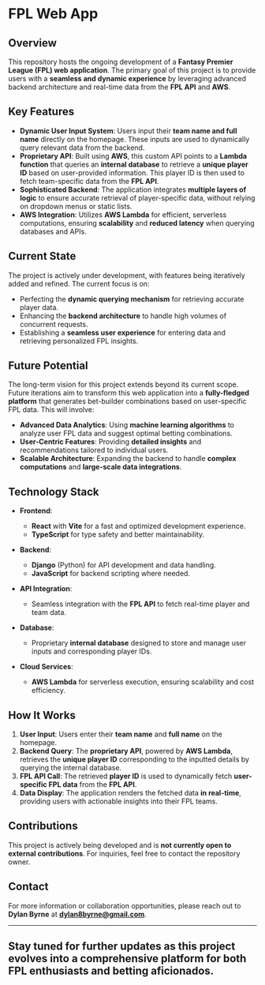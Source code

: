 # FPL Web App

## Overview
This repository hosts the ongoing development of a **Fantasy Premier League (FPL) web application**. The primary goal of this project is to provide users with a **seamless and dynamic experience** by leveraging advanced backend architecture and real-time data from the **FPL API** and **AWS**.

## Key Features
- **Dynamic User Input System**: Users input their **team name and full name** directly on the homepage. These inputs are used to dynamically query relevant data from the backend.
- **Proprietary API**: Built using **AWS**, this custom API points to a **Lambda function** that queries an **internal database** to retrieve a **unique player ID** based on user-provided information. This player ID is then used to fetch team-specific data from the **FPL API**.
- **Sophisticated Backend**: The application integrates **multiple layers of logic** to ensure accurate retrieval of player-specific data, without relying on dropdown menus or static lists.
- **AWS Integration**: Utilizes **AWS Lambda** for efficient, serverless computations, ensuring **scalability** and **reduced latency** when querying databases and APIs.

## Current State
The project is actively under development, with features being iteratively added and refined. The current focus is on:

- Perfecting the **dynamic querying mechanism** for retrieving accurate player data.
- Enhancing the **backend architecture** to handle high volumes of concurrent requests.
- Establishing a **seamless user experience** for entering data and retrieving personalized FPL insights.

## Future Potential
The long-term vision for this project extends beyond its current scope. Future iterations aim to transform this web application into a **fully-fledged platform** that generates bet-builder combinations based on user-specific FPL data. This will involve:

- **Advanced Data Analytics**: Using **machine learning algorithms** to analyze user FPL data and suggest optimal betting combinations.
- **User-Centric Features**: Providing **detailed insights** and recommendations tailored to individual users.
- **Scalable Architecture**: Expanding the backend to handle **complex computations** and **large-scale data integrations**.

## Technology Stack
- **Frontend**:  
  - **React** with **Vite** for a fast and optimized development experience.  
  - **TypeScript** for type safety and better maintainability.  

- **Backend**:  
  - **Django** (Python) for API development and data handling.  
  - **JavaScript** for backend scripting where needed.  

- **API Integration**:  
  - Seamless integration with the **FPL API** to fetch real-time player and team data.  

- **Database**:  
  - Proprietary **internal database** designed to store and manage user inputs and corresponding player IDs.  

- **Cloud Services**:  
  - **AWS Lambda** for serverless execution, ensuring scalability and cost efficiency.  

## How It Works
1. **User Input**: Users enter their **team name** and **full name** on the homepage.
2. **Backend Query**: The **proprietary API**, powered by **AWS Lambda**, retrieves the **unique player ID** corresponding to the inputted details by querying the internal database.
3. **FPL API Call**: The retrieved **player ID** is used to dynamically fetch **user-specific FPL data** from the **FPL API**.
4. **Data Display**: The application renders the fetched data **in real-time**, providing users with actionable insights into their FPL teams.

## Contributions
This project is actively being developed and is **not currently open to external contributions**. For inquiries, feel free to contact the repository owner.

## Contact
For more information or collaboration opportunities, please reach out to **Dylan Byrne** at **dylan8byrne@gmail.com**.

---

Stay tuned for further updates as this project evolves into a **comprehensive platform** for both FPL enthusiasts and betting aficionados.
---
